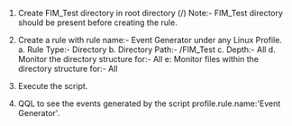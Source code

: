 1. Create FIM_Test directory in root directory (/)
Note:- FIM_Test directory should be present before creating the rule.

2. Create a rule with rule name:- Event Generator under any Linux Profile.
   a. Rule Type:- Directory 
   b. Directory Path:- /FIM_Test
   c. Depth:- All
   d. Monitor the directory structure for:- All
   e: Monitor files within the directory structure for:- All

3. Execute the script.

4. QQL to see the events generated by the script profile.rule.name:'Event Generator'.	
